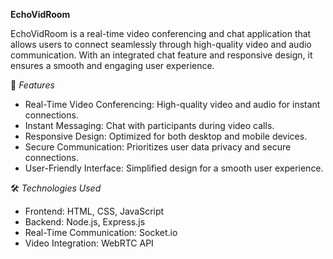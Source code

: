 **EchoVidRoom**

EchoVidRoom is a real-time video conferencing and chat application that allows users to connect seamlessly through high-quality video and audio communication. With an integrated chat feature and responsive design, it ensures a smooth and engaging user experience.

🌟 *Features*

   - Real-Time Video Conferencing: High-quality video and audio for instant connections.
   - Instant Messaging: Chat with participants during video calls.
   - Responsive Design: Optimized for both desktop and mobile devices.
   - Secure Communication: Prioritizes user data privacy and secure connections.
   - User-Friendly Interface: Simplified design for a smooth user experience.
     
🛠️ *Technologies Used*

   - Frontend: HTML, CSS, JavaScript
   - Backend: Node.js, Express.js
   - Real-Time Communication: Socket.io
   - Video Integration: WebRTC API
